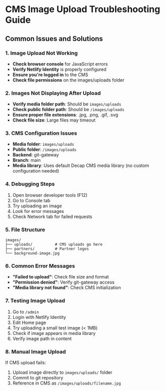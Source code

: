 # CMS Image Upload Troubleshooting Guide

## Common Issues and Solutions

### 1. Image Upload Not Working
- **Check browser console** for JavaScript errors
- **Verify Netlify Identity** is properly configured
- **Ensure you're logged in** to the CMS
- **Check file permissions** on the images/uploads folder

### 2. Images Not Displaying After Upload
- **Verify media folder path**: Should be `images/uploads`
- **Check public folder path**: Should be `/images/uploads`
- **Ensure proper file extensions**: .jpg, .png, .gif, .svg
- **Check file size**: Large files may timeout

### 3. CMS Configuration Issues
- **Media folder**: `images/uploads`
- **Public folder**: `/images/uploads`
- **Backend**: git-gateway
- **Branch**: main
- **Media library**: Uses default Decap CMS media library (no custom configuration needed)

### 4. Debugging Steps
1. Open browser developer tools (F12)
2. Go to Console tab
3. Try uploading an image
4. Look for error messages
5. Check Network tab for failed requests

### 5. File Structure
```
images/
├── uploads/          # CMS uploads go here
├── partners/         # Partner logos
└── background-image.jpg
```

### 6. Common Error Messages
- **"Failed to upload"**: Check file size and format
- **"Permission denied"**: Verify git-gateway access
- **"Media library not found"**: Check CMS initialization

### 7. Testing Image Upload
1. Go to `/admin`
2. Login with Netlify Identity
3. Edit Home page
4. Try uploading a small test image (< 1MB)
5. Check if image appears in media library
6. Verify image path in content

### 8. Manual Image Upload
If CMS upload fails:
1. Upload image directly to `images/uploads/` folder
2. Commit to git repository
3. Reference in CMS as `/images/uploads/filename.jpg` 